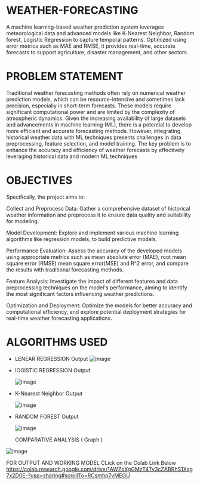 # WEATHER-FORECASTING
A machine learning-based weather prediction system leverages meteorological data and advanced models like K-Nearest Neighbor, Random forest, Logistic Regression to capture temporal patterns. Optimized using error metrics such as MAE and RMSE, it provides real-time, accurate forecasts to support agriculture, disaster management, and other sectors.


# PROBLEM STATEMENT
Traditional weather forecasting methods often rely on numerical weather prediction models, which can be resource-intensive and sometimes lack precision, especially in short-term forecasts. These models require significant computational power and are limited by the complexity of atmospheric dynamics. Given the increasing availability of large datasets and advancements in machine learning (ML), there is a potential to develop more efficient and accurate forecasting methods. However, integrating historical weather data with ML techniques presents challenges in data preprocessing, feature selection, and model training. The key problem is to enhance the accuracy and efficiency of weather forecasts by effectively leveraging historical data and modern ML techniques

# OBJECTIVES
Specifically, the project aims to:

Collect and Preprocess Data: Gather a comprehensive dataset of historical weather information and preprocess it to ensure data quality and suitability for modeling.

Model Development: Explore and implement various machine learning algorithms like regression models, to build predictive models.

Performance Evaluation: Assess the accuracy of the developed models using appropriate metrics such as mean absolute error (MAE), root mean square error (RMSE) mean square error(MSE) and R^2 error, and compare the results with traditional forecasting methods.

Feature Analysis: Investigate the impact of different features and data preprocessing techniques on the model's performance, aiming to identify the most significant factors influencing weather predictions.

Optimization and Deployment: Optimize the models for better accuracy and computational efficiency, and explore potential deployment strategies for real-time weather forecasting applications.

# ALGORITHMS USED

- LENEAR REGRESSION
  Output ![image](https://github.com/user-attachments/assets/a6819f32-db95-4473-a554-a02c623af988)
  
- lOGISTIC REGRESSION
  Output

  ![image](https://github.com/user-attachments/assets/03fc5658-c3b4-49e8-9524-1671551925bd)
  
- K-Nearest Neighbor
  Output

   ![image](https://github.com/user-attachments/assets/7503e05a-5ee6-4642-8ecc-a544f6a82fde) 
  
- RANDOM FOREST
  Output

  ![image](https://github.com/user-attachments/assets/6a33e704-2e80-4e25-8ac1-a491439bcf27)


  
  COMPARATIVE ANALYSIS ( Graph )
  
![image](https://github.com/user-attachments/assets/fe0ad330-deee-412b-a074-4c4108681343)


FOR OUTPUT AND WORKING MODEL CLick on the Colab Link Below
https://colab.research.google.com/drive/1AWZoXgGMzT4Tv3cZABRhS1Xsg7x2D0E-?usp=sharing#scrollTo=RCsmhp7vMEGU 

